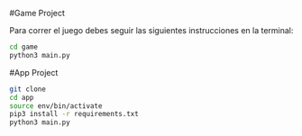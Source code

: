 #Game Project

Para correr el juego debes seguir las siguientes instrucciones en la terminal:

```sh
cd game
python3 main.py 
```


#App Project

```sh
git clone
cd app
source env/bin/activate
pip3 install -r requirements.txt
python3 main.py 
```